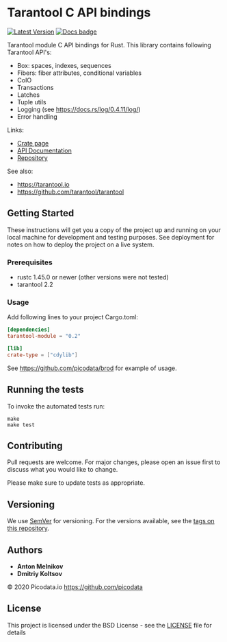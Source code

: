# Tarantool C API bindings

[![Latest Version]][crates.io] [![Docs badge]][docs.rs]

[Latest Version]: https://img.shields.io/crates/v/tarantool-module.svg
[crates.io]: https://crates.io/crates/tarantool-module

[Docs badge]: https://img.shields.io/badge/docs.rs-rustdoc-green
[docs.rs]: https://docs.rs/tarantool-module/

Tarantool module C API bindings for Rust. 
This library contains following Tarantool API's:

- Box: spaces, indexes, sequences 
- Fibers: fiber attributes, conditional variables
- CoIO
- Transactions
- Latches
- Tuple utils
- Logging (see https://docs.rs/log/0.4.11/log/)
- Error handling

Links:

- [Crate page][crates.io]
- [API Documentation][docs.rs]
- [Repository](https://github.com/picodata/tarantool-module)

See also:

- https://tarantool.io
- https://github.com/tarantool/tarantool

## Getting Started

These instructions will get you a copy of the project up and running on your local machine for development and testing purposes. See deployment for notes on how to deploy the project on a live system.

### Prerequisites

- rustc 1.45.0 or newer (other versions were not tested)
- tarantool 2.2

### Usage

Add following lines to your project Cargo.toml:
```toml
[dependencies]
tarantool-module = "0.2"

[lib]
crate-type = ["cdylib"]
```

See https://github.com/picodata/brod for example of usage. 

## Running the tests

To invoke the automated tests run:
```shell script
make
make test
```

## Contributing

Pull requests are welcome. For major changes, please open an issue first to discuss what you would like to change.

Please make sure to update tests as appropriate.

## Versioning

We use [SemVer](http://semver.org/) for versioning. For the versions available, see the [tags on this repository](https://github.com/picodata/tarantool-module/tags). 

## Authors

- **Anton Melnikov**
- **Dmitriy Koltsov**

© 2020 Picodata.io https://github.com/picodata

## License

This project is licensed under the BSD License - see the [LICENSE](LICENSE) file for details
